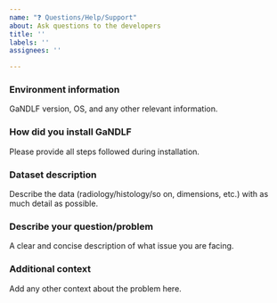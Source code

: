 ```yaml
---
name: "❓ Questions/Help/Support"
about: Ask questions to the developers
title: ''
labels: ''
assignees: ''

---
```

<!-- By proceeding, you acknowledge that you have 
taken a look at the FAQ section in the documentation:
https://mlcommons.github.io/GaNDLF/faq
-->

### Environment information
<!-- Put the output of the following command:
python ./gandlf_debugInfo
-->
GaNDLF version, OS, and any other relevant information.

### How did you install GaNDLF
Please provide all steps followed during installation.

### Dataset description
Describe the data (radiology/histology/so on, dimensions, etc.) with as much detail as possible.

### Describe your question/problem
A clear and concise description of what issue you are facing.

### Additional context
Add any other context about the problem here.
